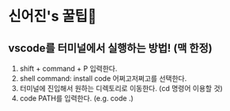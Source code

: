 # 신어진's 꿀팁

## vscode를 터미널에서 실행하는 방법! (맥 한정)

1. shift + command + P 입력한다.
2. shell command: install code 어쩌고저쩌고를 선택한다.
3. 터미널에 진입해서 원하는 디렉토리로 이동한다. (cd 명령어 이용할 것)
4. code PATH를 입력한다. (e.g. code .)
